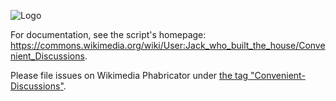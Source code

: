 ![Logo](https://upload.wikimedia.org/wikipedia/commons/thumb/5/52/Convenient_Discussions_English_logo_2_color.svg/408px-Convenient_Discussions_English_logo_2_color.svg.png)

For documentation, see the script's homepage: https://commons.wikimedia.org/wiki/User:Jack_who_built_the_house/Convenient_Discussions.

Please file issues on Wikimedia Phabricator under [the tag "Convenient-Discussions"](https://phabricator.wikimedia.org/tag/convenient-discussions/).
